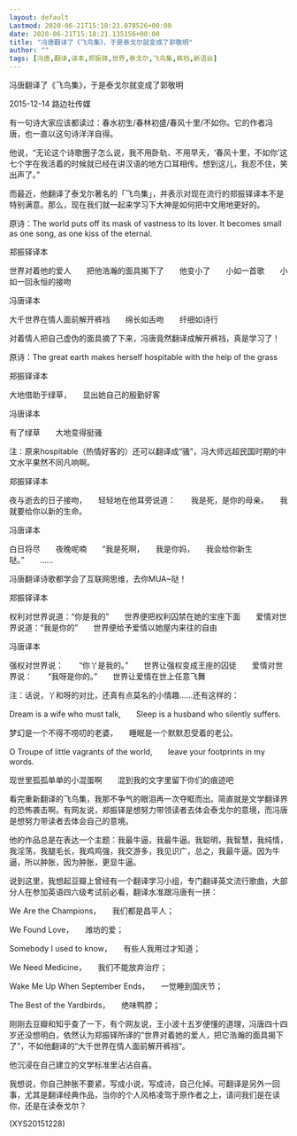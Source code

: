 ```yaml
---
layout: default
Lastmod: 2020-06-21T15:18:23.078526+00:00
date: 2020-06-21T15:18:21.135156+00:00
title: "冯唐翻译了《飞鸟集》，于是泰戈尔就变成了郭敬明"
author: ""
tags: [冯唐,翻译,译本,郑振铎,世界,泰戈尔,飞鸟集,裤裆,新语丝]
---
```


冯唐翻译了《飞鸟集》，于是泰戈尔就变成了郭敬明

2015-12-14 路边社传媒

有一句诗大家应该都读过：春水初生/春林初盛/春风十里/不如你。它的作者冯唐，也一直以这句诗洋洋自得。

他说，“无论这个诗歌圈子怎么说，我不用卧轨、不用早夭，‘春风十里，不如你’这七个字在我活着的时候就已经在讲汉语的地方口耳相传。想到这儿，我忍不住，笑出声了。”

而最近，他翻译了泰戈尔著名的「飞鸟集」，并表示对现在流行的郑振铎译本不是特别满意。那么，现在我们就一起来学习下大神是如何把中文用地更好的。

原诗：The world puts off its mask of vastness to its lover. It becomes small as one song, as one kiss of the eternal.

郑振铎译本

世界对着他的爱人　　把他浩瀚的面具揭下了　　他变小了　　小如一首歌　　小如一回永恒的接吻

冯唐译本

大千世界在情人面前解开裤裆　　绵长如舌吻　　纤细如诗行

对着情人把自己虚伪的面具摘了下来，冯唐竟然翻译成解开裤裆，真是学习了！

原诗：The great earth makes herself hospitable with the help of the grass

郑振铎译本

大地借助于绿草，　　显出她自己的殷勤好客

冯唐译本

有了绿草　　大地变得挺骚

注：原来hospitable（热情好客的）还可以翻译成“骚”，冯大师远超民国时期的中文水平果然不同凡响啊。

郑振铎译本

夜与逝去的日子接吻，　　轻轻地在他耳旁说道：　　我是死，是你的母亲。　　我就要给你以新的生命。

冯唐译本

白日将尽　　夜晚呢喃　　“我是死啊，　　我是你妈，　　我会给你新生哒。”　　……

冯唐翻译诗歌都学会了互联网思维，去你MUA~哒！

郑振铎译本

权利对世界说道：“你是我的”　　世界便把权利囚禁在她的宝座下面　　爱情对世界说道：“我是你的”　　世界便给予爱情以她屋内来往的自由

冯唐译本

强权对世界说：　　“你丫是我的。”　　世界让强权变成王座的囚徒　　爱情对世界说：　　“我呀是你的。”　　世界让爱情在世上任意飞舞

注：话说，丫和呀的对比，还真有点莫名的小情趣……还有这样的：

Dream is a wife who must talk,　　Sleep is a husband who silently suffers.

梦幻是一个不得不唠叨的老婆，　　睡眠是一个默默忍受着的老公。

O Troupe of little vagrants of the world,　　leave your footprints in my words.

现世里孤孤单单的小混蛋啊　　混到我的文字里留下你们的痕迹吧

看完重新翻译的飞鸟集，我那不争气的眼泪再一次夺眶而出。简直就是文学翻译界的恐怖袭击啊。有网友说，郑振铎是想努力带领读者去体会泰戈尔的意境，而冯唐是想努力带读者去体会自己的意境。

他的作品总是在表达一个主题：我最牛逼，我最牛逼。我聪明，我智慧，我纯情，我淫荡，我腿毛长，我鸡鸡强，我交游多，我见识广，总之，我最牛逼。因为牛逼，所以肿胀，因为肿胀，更显牛逼。

说到这里，我想起豆瓣上曾经有一个翻译学习小组，专门翻译英文流行歌曲，大部分人在参加英语四六级考试前必看，翻译水准跟冯唐有一拼：

We Are the Champions，　　我们都是昌平人；

We Found Love，　　潍坊的爱；

Somebody I used to know，　　有些人我用过才知道；

We Need Medicine，　　我们不能放弃治疗；

Wake Me Up When September Ends，　　一觉睡到国庆节；

The Best of the Yardbirds，　　绝味鸭脖；

刚刚去豆瓣和知乎查了一下，有个网友说，王小波十五岁便懂的道理，冯唐四十四岁还没想明白，依然认为郑振铎所译的“世界对着她的爱人，把它浩瀚的面具揭下了”，不如他翻译的“大千世界在情人面前解开裤裆”。

他沉浸在自己建立的文学标准里沾沾自喜。

我想说，你自己肿胀不要紧，写成小说，写成诗，自己化掉。可翻译是另外一回事，尤其是翻译经典作品，当你的个人风格凌驾于原作者之上，请问我们是在读你，还是在读泰戈尔？

(XYS20151228)

